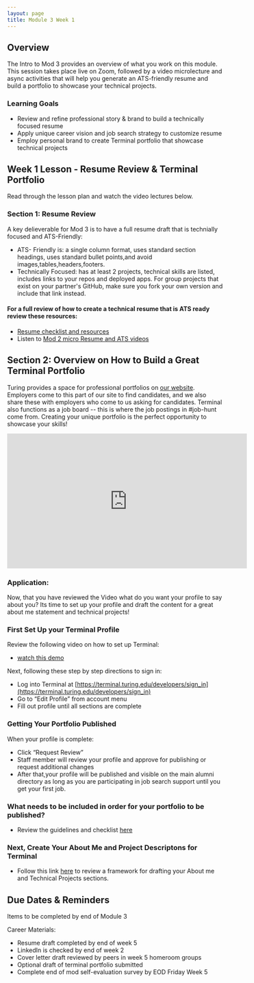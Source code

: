 ```yaml
---
layout: page
title: Module 3 Week 1
---
```


## Overview
The Intro to Mod 3 provides an overview of what you work on this module. This session takes place live on Zoom, followed by a video microlecture and async activities that will help you generate an ATS-friendly resume and build a portfolio to showcase your technical projects.

### Learning Goals

* Review and refine professional story & brand to build a technically focused resume
* Apply unique career vision and job search strategy to customize resume
* Employ personal brand to create Terminal portfolio that showcase technical projects 

## Week 1 Lesson - Resume Review & Terminal Portfolio
Read through the lesson plan and watch the video lectures below. 

### Section 1: Resume Review 
A key delieverable for Mod 3 is to have a full resume draft that is technially focused and ATS-Friendly: 
* ATS- Friendly is: a single column format, uses standard section headings, uses standard bullet points,and
avoid images,tables,headers,footers.
* Technically Focused: has at least 2 projects, technical skills are listed, includes links to your repos and deployed apps. For group projects that exist on your partner's GitHub, make sure you fork your own version and include that link instead.

#### For a full review of how to create a technical resume that is ATS ready review these resources:
* [Resume checklist and resources](https://careerdev.turing.edu/resources/resume_resources)
* Listen to [Mod 2 micro Resume and ATS videos](https://careerdev.turing.edu/module_two/mod2_week1) 

##  Section 2: Overview on How to Build a Great Terminal Portfolio
Turing provides a space for professional portfolios on [our website](https://terminal.turing.edu). Employers come to this part of our site to find candidates, and we also share these with employers who come to us asking for candidates. Terminal also functions as a job board -- this is where the job postings in #job-hunt come from. Creating your unique portfolio is the perfect opportunity to showcase your skills!

<iframe width="560" height="315" src="https://www.youtube.com/embed/qXFJjGpeygg" title="YouTube video player" frameborder="0" allow="accelerometer; autoplay; clipboard-write; encrypted-media; gyroscope; picture-in-picture" allowfullscreen></iframe>

### Application:
Now, that you have reviewed the Video what do you want your profile to say about you? Its time to set up your profile and draft the content for a great about me statement and technical projects!

### First Set Up your Terminal Profile
Review the following video on how to set up Terminal: 
* [watch this demo](https://drive.google.com/file/d/1NqHrdkr0B5wEvEaH9Z8dJK56TcSJoV_t/view)

Next, following these step by step directions to sign in: 
* Log into Terminal at [https://terminal.turing.edu/developers/sign_in](https://terminal.turing.edu/developers/sign_in)
* Go to “Edit Profile” from account menu
* Fill out profile until all sections are complete

### Getting Your Portfolio Published
When your profile is complete:
* Click “Request Review”
* Staff member will review your profile and approve for publishing or request additional changes
* After that,your profile will be published and visible on the main alumni directory as long as you are participating in job search support until you get your first job. 

### What needs to be included in order for your portfolio to be published?
* Review the guidelines and checklist [here](https://careerdev.turing.edu/resources/resume_resources)

### Next, Create Your About Me and Project Descriptons for Terminal  
* Follow this link [here](https://careerdev.turing.edu/resources/terminal_directions) to review a framework for drafting your About me and Technical Projects sections.   

## Due Dates & Reminders
Items to be completed by end of Module 3

Career Materials:
* Resume draft completed by end of week 5
* LinkedIn is checked by end of week 2
* Cover letter draft reviewed by peers in week 5 homeroom groups
* Optional draft of terminal portfolio submitted
* Complete end of mod self-evaluation survey by EOD Friday Week 5
